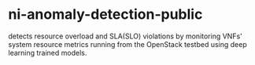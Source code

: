 # ni-anomaly-detection-public
detects resource overload and SLA(SLO) violations by monitoring VNFs' system resource metrics running from the OpenStack testbed using deep learning trained models.

